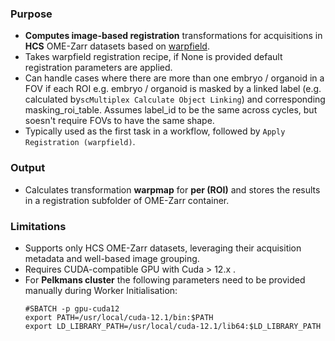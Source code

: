 ### Purpose
- **Computes image-based registration** transformations for acquisitions in **HCS** OME-Zarr datasets based on [warpfield](https://github.com/danionella/warpfield).
- Takes warpfield registration recipe, if None is provided default registration parameters are applied.
- Can handle cases where there are more than one embryo / organoid in a FOV if each ROI e.g. embryo / organoid is masked by a linked label (e.g. calculated by`scMultiplex Calculate Object Linking`) and corresponding masking_roi_table. Assumes label_id to be the same across cycles, but soesn't require FOVs to have the same shape.
- Typically used as the first task in a workflow, followed by `Apply Registration (warpfield)`.

### Output
- Calculates transformation **warpmap** for **per (ROI)** and stores the results in a registration subfolder of OME-Zarr container.

### Limitations
- Supports only HCS OME-Zarr datasets, leveraging their acquisition metadata and well-based image grouping.
- Requires CUDA-compatible GPU with Cuda > 12.x .
- For **Pelkmans cluster** the following parameters need to be provided manually during Worker Initialisation:
    ```
    #SBATCH -p gpu-cuda12
    export PATH=/usr/local/cuda-12.1/bin:$PATH
    export LD_LIBRARY_PATH=/usr/local/cuda-12.1/lib64:$LD_LIBRARY_PATH
    ```
